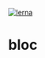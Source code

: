 [![lerna](https://img.shields.io/badge/maintained%20with-lerna-cc00ff.svg)](https://lerna.js.org/)

# bloc
